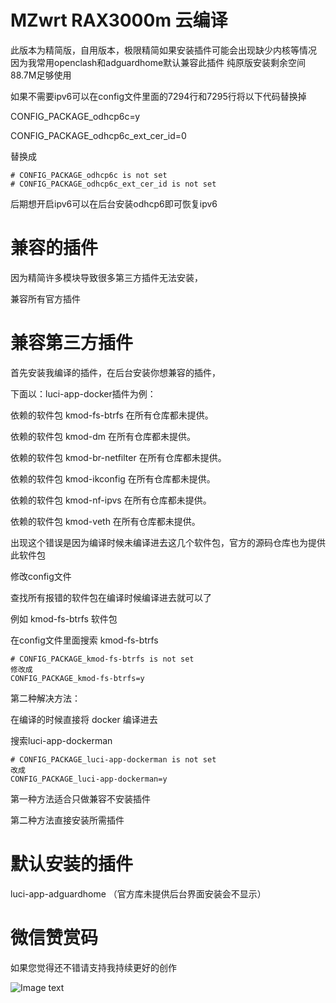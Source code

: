 # MZwrt RAX3000m 云编译
此版本为精简版，自用版本，极限精简如果安装插件可能会出现缺少内核等情况
因为我常用openclash和adguardhome默认兼容此插件
纯原版安装剩余空间88.7M足够使用

如果不需要ipv6可以在config文件里面的7294行和7295行将以下代码替换掉

CONFIG_PACKAGE_odhcp6c=y

CONFIG_PACKAGE_odhcp6c_ext_cer_id=0


替换成

    # CONFIG_PACKAGE_odhcp6c is not set
    # CONFIG_PACKAGE_odhcp6c_ext_cer_id is not set

后期想开启ipv6可以在后台安装odhcp6即可恢复ipv6


# 兼容的插件
因为精简许多模块导致很多第三方插件无法安装，

兼容所有官方插件


# 兼容第三方插件

首先安装我编译的插件，在后台安装你想兼容的插件，

下面以：luci-app-docker插件为例：


依赖的软件包 kmod-fs-btrfs 在所有仓库都未提供。

依赖的软件包 kmod-dm 在所有仓库都未提供。

依赖的软件包 kmod-br-netfilter 在所有仓库都未提供。

依赖的软件包 kmod-ikconfig 在所有仓库都未提供。

依赖的软件包 kmod-nf-ipvs 在所有仓库都未提供。

依赖的软件包 kmod-veth 在所有仓库都未提供。

出现这个错误是因为编译时候未编译进去这几个软件包，官方的源码仓库也为提供此软件包

修改config文件

查找所有报错的软件包在编译时候编译进去就可以了

例如 kmod-fs-btrfs 软件包

在config文件里面搜索 kmod-fs-btrfs 

    # CONFIG_PACKAGE_kmod-fs-btrfs is not set
    修改成
    CONFIG_PACKAGE_kmod-fs-btrfs=y

第二种解决方法：

在编译的时候直接将 docker 编译进去


搜索luci-app-dockerman

    # CONFIG_PACKAGE_luci-app-dockerman is not set
    改成
    CONFIG_PACKAGE_luci-app-dockerman=y

第一种方法适合只做兼容不安装插件

第二种方法直接安装所需插件


# 默认安装的插件
luci-app-adguardhome  （官方库未提供后台界面安装会不显示）



# 微信赞赏码
如果您觉得还不错请支持我持续更好的创作

![Image text](https://github.com/mzwrt/RAx3000m/blob/1f1223de54bcf87e85471ad04cc8814a6cdee4d9/zanshang.png)
